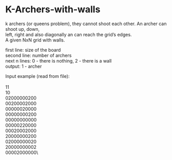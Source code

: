 # K-Archers-with-walls

k archers (or queens problem), they cannot shoot each other. An archer can shoot up, down,\
left, right and also diagonally an can reach the grid’s edges.\
A given NxN grid with walls.

first line: size of the board \
second line: number of archers \
next n lines: 0 - there is nothing, 2 - there is a wall\
output: 1 - archer

Input example (read from file):\
\
11\
10\
02000000200\
00200002000\
00000020000\
00000000200\
00000000000\
00000220000\
00020002000\
20000000200\
02000000020\
20000000002\
00002000000\
